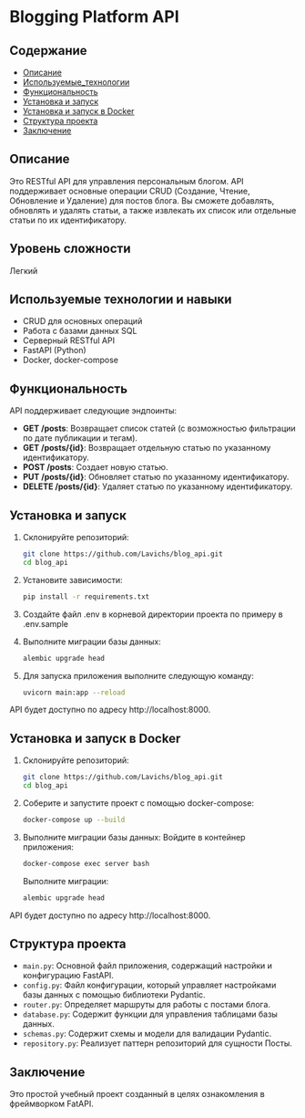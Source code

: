 # Blogging Platform API

## Содержание

- [Описание](#описание)
- [Используемые_технологии](#используемые-технологии-и-навыки)
- [Функциональность](#функциональность)
- [Установка и запуск](#установка-и-запуск)
- [Установка и запуск в Docker](#установка-и-запуск-в-docker)
- [Структура проекта](#структура-проекта)
- [Заключение](#заключение)

## Описание

Это RESTful API для управления персональным блогом. API поддерживает основные операции CRUD (Создание, Чтение, Обновление и Удаление) для постов блога. Вы сможете добавлять, обновлять и удалять статьи, а также извлекать их список или отдельные статьи по их идентификатору.

## Уровень сложности

Легкий

## Используемые технологии и навыки

- CRUD для основных операций
- Работа с базами данных SQL
- Серверный RESTful API
- FastAPI (Python)
- Docker, docker-compose

## Функциональность

API поддерживает следующие эндпоинты:

- **GET /posts**: Возвращает список статей (с возможностью фильтрации по дате публикации и тегам).
- **GET /posts/{id}**: Возвращает отдельную статью по указанному идентификатору.
- **POST /posts**: Создает новую статью.
- **PUT /posts/{id}**: Обновляет статью по указанному идентификатору.
- **DELETE /posts/{id}**: Удаляет статью по указанному идентификатору.

## Установка и запуск

1. Склонируйте репозиторий:
    ```bash
    git clone https://github.com/Lavichs/blog_api.git
    cd blog_api
    ```
   
2. Установите зависимости:
    ```bash
    pip install -r requirements.txt
    ```

3. Создайте файл .env в корневой директории проекта по примеру в .env.sample

4. Выполните миграции базы данных:
    ```bash
    alembic upgrade head
    ```

5. Для запуска приложения выполните следующую команду:
   ```bash
   uvicorn main:app --reload
   ```
   
API будет доступно по адресу http://localhost:8000.

## Установка и запуск в Docker

1. Склонируйте репозиторий:
    ```bash
    git clone https://github.com/Lavichs/blog_api.git
    cd blog_api
    ```
   
2. Соберите и запустите проект с помощью docker-compose:
    ```bash
    docker-compose up --build
    ```

3. Выполните миграции базы данных:
    Войдите в контейнер приложения:
    ```bash
    docker-compose exec server bash
    ```
   Выполните миграции:
    ```bash
    alembic upgrade head
    ```
   
API будет доступно по адресу http://localhost:8000.

## Структура проекта
- `main.py`: Основной файл приложения, содержащий настройки и конфигурацию FastAPI.
- `config.py`: Файл конфигурации, который управляет настройками базы данных с помощью библиотеки Pydantic.
- `router.py`: Определяет маршруты для работы с постами блога.
- `database.py`: Содержит функции для управления таблицами базы данных.
- `schemas.py`: Содержит схемы и модели для валидации Pydantic.
- `repository.py`: Реализует паттерн репозиторий для сущности Посты.



## Заключение
Это простой учебный проект созданный в целях ознакомления в фреймворком FatAPI.




